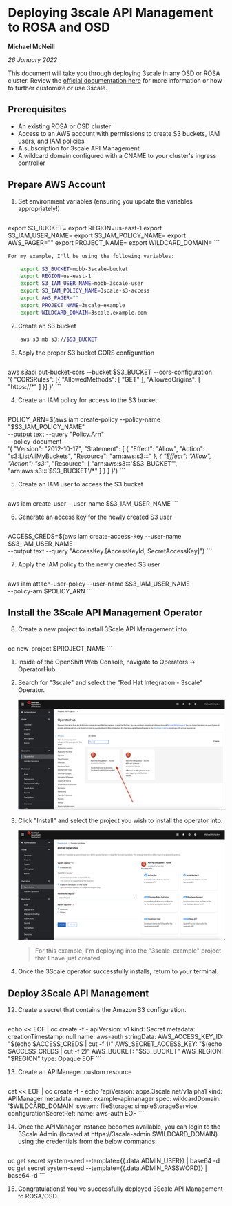 # Deploying 3scale API Management to ROSA and OSD

**Michael McNeill**

*26 January 2022*

This document will take you through deploying 3scale in any OSD or ROSA cluster. Review the [official documentation here](https://access.redhat.com/documentation/en-us/red_hat_3scale_api_management/) for more information or how to further customize or use 3scale.

## Prerequisites

* An existing ROSA or OSD cluster
* Access to an AWS account with permissions to create S3 buckets, IAM users, and IAM policies
* A subscription for 3scale API Management
* A wildcard domain configured with a CNAME to your cluster's ingress controller

## Prepare AWS Account

1. Set environment variables (ensuring you update the variables appropriately!)

    ```bash
export S3_BUCKET=<your-bucket-name-here>
export REGION=us-east-1
export S3_IAM_USER_NAME=<your-s3-user-name-here>
export S3_IAM_POLICY_NAME=<your-s3-policy-name-here>
export AWS_PAGER=""
export PROJECT_NAME=<your-project-name-here>
export WILDCARD_DOMAIN=<your-wildcard-domain-here>
    ```

    For my example, I'll be using the following variables:

```bash
    export S3_BUCKET=mobb-3scale-bucket
    export REGION=us-east-1
    export S3_IAM_USER_NAME=mobb-3scale-user
    export S3_IAM_POLICY_NAME=3scale-s3-access
    export AWS_PAGER=""
    export PROJECT_NAME=3scale-example
    export WILDCARD_DOMAIN=3scale.example.com
```

2. Create an S3 bucket

```bash
    aws s3 mb s3://$S3_BUCKET
```

3. Apply the proper S3 bucket CORS configuration

    ```bash
aws s3api put-bucket-cors --bucket $S3_BUCKET --cors-configuration \
'{
	"CORSRules": [{
		"AllowedMethods": [
			"GET"
		],
		"AllowedOrigins": [
			"https://*"
		]
	}]
}'
    ```

4. Create an IAM policy for access to the S3 bucket

    ```bash
POLICY_ARN=$(aws iam create-policy --policy-name "$S3_IAM_POLICY_NAME" \
--output text --query "Policy.Arn" \
--policy-document \
'{
    "Version": "2012-10-17",
    "Statement": [
        {
            "Effect": "Allow",
            "Action": "s3:ListAllMyBuckets",
            "Resource": "arn:aws:s3:::*"
        },
        {
            "Effect": "Allow",
            "Action": "s3:*",
            "Resource": [
                "arn:aws:s3:::'$S3_BUCKET'",
                "arn:aws:s3:::'$S3_BUCKET'/*"
            ]
        }
    ]
}')
    ```

5. Create an IAM user to access the S3 bucket

    ```bash
aws iam create-user --user-name $S3_IAM_USER_NAME
    ```

6. Generate an access key for the newly created S3 user

    ```bash
ACCESS_CREDS=$(aws iam create-access-key --user-name $S3_IAM_USER_NAME \
--output text --query "AccessKey.[AccessKeyId, SecretAccessKey]")
    ```

7. Apply the IAM policy to the newly created S3 user

    ```bash
aws iam attach-user-policy --user-name $S3_IAM_USER_NAME \
--policy-arn $POLICY_ARN
    ```

## Install the 3Scale API Management Operator

8. Create a new project to install 3Scale API Management into.

    ```bash
oc new-project $PROJECT_NAME
    ```

1. Inside of the OpenShift Web Console, navigate to Operators -> OperatorHub.

9. Search for "3scale" and select the "Red Hat Integration - 3scale" Operator.

    ![OperatorHub](./OperatorHub.png)

10. Click "Install" and select the project you wish to install the operator into.

    ![Operator Installation Flow](./Operator-Install.png)

    > For this example, I'm deploying into the "3scale-example" project that I have just created.

11. Once the 3Scale operator successfully installs, return to your terminal.

## Deploy 3Scale API Management

12. Create a secret that contains the Amazon S3 configuration.

    ```bash
echo << EOF | oc create -f -
apiVersion: v1
kind: Secret
metadata:
  creationTimestamp: null
  name: aws-auth
stringData:
  AWS_ACCESS_KEY_ID: "$(echo $ACCESS_CREDS | cut -f 1)"
  AWS_SECRET_ACCESS_KEY: "$(echo $ACCESS_CREDS | cut -f 2)"
  AWS_BUCKET: "$S3_BUCKET"
  AWS_REGION: "$REGION"
type: Opaque
EOF
    ```

13. Create an APIManager custom resource

    ```bash
cat << EOF | oc create -f -
echo 'apiVersion: apps.3scale.net/v1alpha1
kind: APIManager
metadata:
  name: example-apimanager
spec:
  wildcardDomain: '$WILDCARD_DOMAIN'
  system:
    fileStorage:
      simpleStorageService:
        configurationSecretRef:
          name: aws-auth
EOF
    ```

14. Once the APIManager instance becomes available, you can login to the 3Scale Admin (located at https://3scale-admin.$WILDCARD_DOMAIN) using the credentials from the below commands:

    ```bash
oc get secret system-seed --template={{.data.ADMIN_USER}} | base64 -d
oc get secret system-seed --template={{.data.ADMIN_PASSWORD}} | base64 -d
    ```

15. Congratulations! You've successfully deployed 3Scale API Management to ROSA/OSD.
